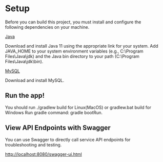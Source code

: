 # Setup

Before you can build this project, you must install and configure the following dependencies on your machine.

[Java](https://adoptopenjdk.net/index.html?variant=openjdk11&jvmVariant=hotspot)

Download and install Java 11 using the appropriate link for your system. Add JAVA_HOME to your system environment variables (e.g., C:\Program Files\Java\jdk) and the Java bin directory to your path (C:\Program Files\Java\jdk\bin).

[MySQL](https://dev.mysql.com/downloads/mysql/5.7.html)

Download and install MySQL.

## Run the app!
You should run ./gradlew build for Linux(MacOS) or gradlew.bat build for Windows
Run gradle command: gradle bootRun.

## View API Endpoints with Swagger

You can use Swagger to directly call service API endpoints for troubleshooting and testing.

[http://localhost:8080/swagger-ui.html](http://localhost:8080/swagger-ui.html)